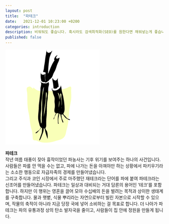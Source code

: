 ```yaml
---
layout: post
title:  "파테크"
date:   2021-12-01 10:23:00 +0200
categories: introduction
description: 비워둬도 좋습니다. 혹시라도 검색최적화(SEO)를 원한다면 채워넣는게 좋습니다.
published: false
---
```



![pakiuki_ivory](/asset/images/ivory_pakiuki.png) 

**파테크**  
작년 여름 태풍이 잦아 흉작이었던 파농사는 기후 위기를 보여주는 하나의 사건입니다. 사람들은 파를 안 먹을 수는 없고, 파에 나가는 돈을 아껴야만 하는 상황에서 파키우기라는 소소한 행동으로 자급자족의 경제를 만들어냈습니다.  
그리고 주식과 코인 시장에서 주로 마주했던 재테크라는 단어를 파에 붙여 파테크라는 신조어를 만들어냈습니다. 파테크는 일상과 대비되는 거대 담론의 용어인 ‘테크’를 포함합니다. 하지만 이 행위는 영혼을 끌어 모아 수십배의 돈을 벌려는 목적과 상이한 생태계를 구축합니다. 물과 햇볕, 식물 뿌리라는 자연으로부터 빌린 자본으로 시작할 수 있으며, 작물의 축적이 아니라 지금 당장 국에 넣어 소비하는 걸 목표로 합니다. 더 나아가 파테크는 파의 유통과정 상의 탄소 발자국을 줄이고, 사람들이 집 안에 정원을 만들게 됩니다.



